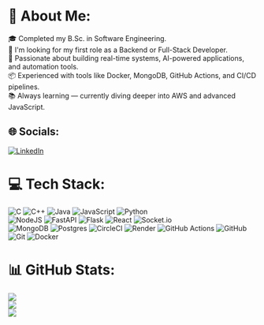 # 💫 About Me:
🎓 Completed my B.Sc. in Software Engineering.<br>
🚀 I'm looking for my first role as a Backend or Full-Stack Developer.<br>
🧠 Passionate about building real-time systems, AI-powered applications, and automation tools.<br>
📦 Experienced with tools like Docker, MongoDB, GitHub Actions, and CI/CD pipelines.<br>
📚 Always learning — currently diving deeper into AWS and advanced JavaScript.<br>


## 🌐 Socials:
[![LinkedIn](https://img.shields.io/badge/LinkedIn-%230077B5.svg?logo=linkedin&logoColor=white)](https://linkedin.com/in/nir-hazan) 

# 💻 Tech Stack:
![C](https://img.shields.io/badge/c-%2300599C.svg?style=flat&logo=c&logoColor=white) ![C++](https://img.shields.io/badge/c++-%2300599C.svg?style=flat&logo=c%2B%2B&logoColor=white) ![Java](https://img.shields.io/badge/java-%23ED8B00.svg?style=flat&logo=openjdk&logoColor=white) ![JavaScript](https://img.shields.io/badge/javascript-%23323330.svg?style=flat&logo=javascript&logoColor=%23F7DF1E) ![Python](https://img.shields.io/badge/python-3670A0?style=flat&logo=python&logoColor=ffdd54)<br> ![NodeJS](https://img.shields.io/badge/node.js-6DA55F?style=flat&logo=node.js&logoColor=white) ![FastAPI](https://img.shields.io/badge/FastAPI-005571?style=flat&logo=fastapi) ![Flask](https://img.shields.io/badge/flask-%23000.svg?style=flat&logo=flask&logoColor=white) ![React](https://img.shields.io/badge/react-%2320232a.svg?style=flat&logo=react&logoColor=%2361DAFB) ![Socket.io](https://img.shields.io/badge/Socket.io-black?style=flat&logo=socket.io&badgeColor=010101)<br> ![MongoDB](https://img.shields.io/badge/MongoDB-%234ea94b.svg?style=flat&logo=mongodb&logoColor=white) ![Postgres](https://img.shields.io/badge/postgres-%23316192.svg?style=flat&logo=postgresql&logoColor=white) ![CircleCI](https://img.shields.io/badge/circleci-%23161616.svg?style=flat&logo=circleci&logoColor=white) ![Render](https://img.shields.io/badge/Render-%46E3B7.svg?style=flat&logo=render&logoColor=white) ![GitHub Actions](https://img.shields.io/badge/github%20actions-%232671E5.svg?style=flat&logo=githubactions&logoColor=white) ![GitHub](https://img.shields.io/badge/github-%23121011.svg?style=flat&logo=github&logoColor=white) ![Git](https://img.shields.io/badge/git-%23F05033.svg?style=flat&logo=git&logoColor=white) ![Docker](https://img.shields.io/badge/docker-%230db7ed.svg?style=flat&logo=docker&logoColor=white)
# 📊 GitHub Stats:
![](https://github-readme-stats.vercel.app/api?username=nirhazan35&theme=react&hide_border=false&include_all_commits=true&count_private=true)<br/>
![](https://nirzak-streak-stats.vercel.app/?user=nirhazan35&theme=react&hide_border=false)<br/>
![](https://github-readme-stats.vercel.app/api/top-langs/?username=nirhazan35&theme=react&hide_border=false&include_all_commits=true&count_private=true&layout=compact)
